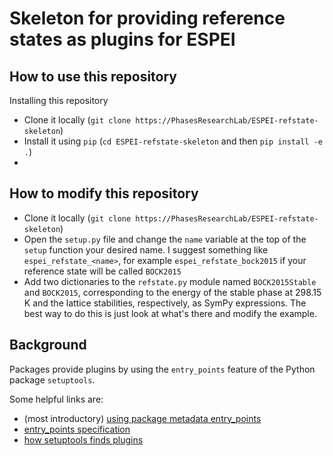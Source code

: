# Skeleton for providing reference states as plugins for ESPEI

## How to use this repository

Installing this repository 

* Clone it locally (`git clone https://PhasesResearchLab/ESPEI-refstate-skeleton`)
* Install it using `pip` (`cd ESPEI-refstate-skeleton` and then `pip install -e .`)
* 

## How to modify this repository

* Clone it locally (`git clone https://PhasesResearchLab/ESPEI-refstate-skeleton`)
* Open the `setup.py` file and change the `name` variable at the top of the `setup` function your desired name. I suggest something like `espei_refstate_<name>`, for example `espei_refstate_bock2015` if your reference state will be called `BOCK2015`
* Add two dictionaries to the `refstate.py` module named `BOCK2015Stable` and `BOCK2015`, corresponding to the energy of the stable phase at 298.15 K and the lattice stabilities, respectively, as SymPy expressions. The best way to do this is just look at what's there and modify the example.

## Background

Packages provide plugins by using the `entry_points` feature of the Python package `setuptools`.

Some helpful links are:

* (most introductory) [using package metadata entry_points](https://packaging.python.org/guides/creating-and-discovering-plugins/#using-package-metadata)
* [entry_points specification](https://packaging.python.org/specifications/entry-points/)
* [how setuptools finds plugins](https://setuptools.readthedocs.io/en/latest/setuptools.html#dynamic-discovery-of-services-and-plugins)

